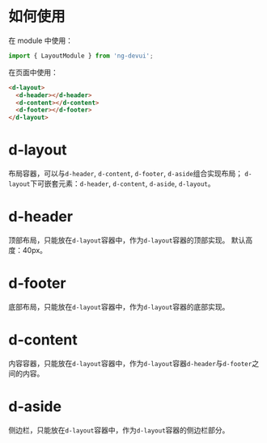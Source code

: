 # 如何使用

在 module 中使用：

```ts
import { LayoutModule } from 'ng-devui';
```

在页面中使用：

```html
<d-layout>
  <d-header></d-header>
  <d-content></d-content>
  <d-footer></d-footer>
</d-layout>
```

# d-layout

布局容器，可以与`d-header`, `d-content`, `d-footer`, `d-aside`组合实现布局；
`d-layout`下可嵌套元素：`d-header`, `d-content`, `d-aside`, `d-layout`。

# d-header

顶部布局，只能放在`d-layout`容器中，作为`d-layout`容器的顶部实现。
默认高度：40px。

# d-footer

底部布局，只能放在`d-layout`容器中，作为`d-layout`容器的底部实现。

# d-content

内容容器，只能放在`d-layout`容器中，作为`d-layout`容器`d-header`与`d-footer`之间的内容。

# d-aside

侧边栏，只能放在`d-layout`容器中，作为`d-layout`容器的侧边栏部分。
